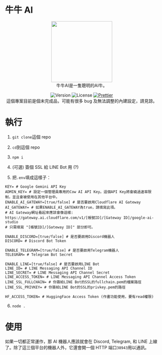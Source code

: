 # 牛牛 AI

<div align="center">
<img src="https://cowgl.xyz/cow.png" width="200" height="200" /><br>
牛牛AI是一隻聰明的AI牛。<br>

![Version](https://img.shields.io/github/package-json/v/LittleCow-moo/CowAI?logo=github&style=for-the-badge&label=版本) ![License](https://img.shields.io/github/license/LittleCow-moo/CowAI?style=for-the-badge&logo=github&label=許可證) [![Prettier](https://img.shields.io/badge/程式碼樣式-Prettier-ff69b4.svg?style=for-the-badge)](https://github.com/prettier/prettier)<br>
這個專案目前是個未完成品，可能有很多 bug 及無法調整的內建設定，請見諒。

</div>

# 執行

1. `git clone`這個 repo
2. `cd`到這個 repo
3. `npm i`

4. (可選) 簽個 SSL 給 LINE Bot 用 (?)
5. 把`.env`填成這樣子：

```env
KEY= # Google Gemini API Key
ADMIN_KEY= # 設定一個管理員專用的Cow AI API Key。這個API Key將會繞過速率限制，並且會被使用在其他平台中。
ENABLE_AI_GATEWAY=[true/false] # 是否要啟用Cloudflare AI Gateway
AI_GATEWAY= # 如果ENABLE_AI_GATEWAY為true，請填寫此項。
# AI Gateway網址看起來應該會像這樣: https://gateway.ai.cloudflare.com/v1/[帳號ID]/[Gateway ID]/google-ai-studio
# 只需填寫 "[帳號ID]/[Gateway ID]" 部分即可。

ENABLE_DISCORD=[true/false] # 是否要啟用Discord機器人
DISCORD= # Discord Bot Token

ENABLE_TELEGRAM=[true/false] # 是否要啟用Telegram機器人
TELEGRAM= # Telegram Bot Secret

ENABLE_LINE=[true/false] # 是否要啟用LINE Bot
LINE_ID= # LINE Messaging API Channel ID
LINE_SECRET= # LINE Messaging API Channel Secret
LINE_ACCESS_TOKEN= # LINE Messaging API Channel Access Token
LINE_SSL_FULLCHAIN= # 你簽給LINE Bot的SSL的fullchain.pem的檔案路徑
LINE_SSL_PRIVKEY= # 你簽給LINE Bot的SSL的privkey.pem的路徑

HF_ACCESS_TOKEN= # HuggingFace Access Token (作畫功能使用，要有read權限)
```

6. `node .`

# 使用

如果一切都正常運作，那 AI 機器人應該就會在 Discord, Telegram, 和 LINE 上線了。除了這三個平台的機器人外，它還會開一個 HTTP 端口`38943`用以通訊。
